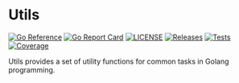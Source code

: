 # Utils 

[![Go Reference](https://pkg.go.dev/badge/github.com/trpc-ecosystem/go-utils.svg)](https://pkg.go.dev/github.com/trpc-ecosystem/go-utils)
[![Go Report Card](https://goreportcard.com/badge/trpc.group/trpc-go/trpc-utils)](https://goreportcard.com/report/trpc.group/trpc-go/trpc-utils)
[![LICENSE](https://img.shields.io/badge/license-Apache--2.0-green.svg)](https://github.com/trpc-ecosystem/go-utils/blob/main/LICENSE)
[![Releases](https://img.shields.io/github/release/trpc-ecosystem/go-utils.svg?style=flat-square)](https://github.com/trpc-ecosystem/go-utils/releases)
[![Tests](https://github.com/trpc-ecosystem/go-utils/actions/workflows/prc.yml/badge.svg)](https://github.com/trpc-ecosystem/go-utils/actions/workflows/prc.yml)
[![Coverage](https://codecov.io/gh/trpc-ecosystem/go-utils/branch/main/graph/badge.svg)](https://app.codecov.io/gh/trpc-ecosystem/go-utils/tree/main)

Utils provides a set of utility functions for common tasks in Golang programming.

